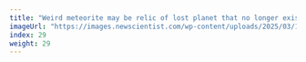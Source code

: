```yaml
---
title: "Weird meteorite may be relic of lost planet that no longer exists"
imageUrl: "https://images.newscientist.com/wp-content/uploads/2025/03/17201545/SEI_2442029351.jpg?width=788"
index: 29
weight: 29
---
```

